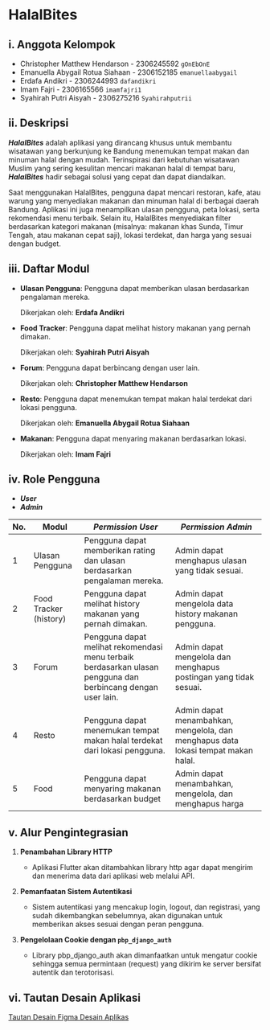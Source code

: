 # HalalBites

## i. Anggota Kelompok
- Christopher Matthew Hendarson - 2306245592 `gOnEbOnE`
- Emanuella Abygail Rotua Siahaan - 2306152185 `emanuellaabygail`
- Erdafa Andikri - 2306244993 `dafandikri`
- Imam Fajri - 2306165566 `imamfajri1`
- Syahirah Putri Aisyah - 2306275216 `Syahirahputrii`

## ii. Deskripsi
**_HalalBites_** adalah aplikasi yang dirancang khusus untuk membantu wisatawan yang berkunjung ke Bandung menemukan tempat makan dan minuman halal dengan mudah. Terinspirasi dari kebutuhan wisatawan Muslim yang sering kesulitan mencari makanan halal di tempat baru, **_HalalBites_** hadir sebagai solusi yang cepat dan dapat diandalkan.

Saat menggunakan HalalBites, pengguna dapat mencari restoran, kafe, atau warung yang menyediakan makanan dan minuman halal di berbagai daerah Bandung. Aplikasi ini juga menampilkan ulasan pengguna, peta lokasi, serta rekomendasi menu terbaik. Selain itu, HalalBites menyediakan filter berdasarkan kategori makanan (misalnya: makanan khas Sunda, Timur Tengah, atau makanan cepat saji), lokasi terdekat, dan harga yang sesuai dengan budget.

## iii. Daftar Modul
-   **Ulasan Pengguna**: Pengguna dapat memberikan ulasan berdasarkan pengalaman mereka.

    Dikerjakan oleh: **Erdafa Andikri**

-   **Food Tracker**: Pengguna dapat melihat history makanan yang pernah dimakan.

    Dikerjakan oleh: **Syahirah Putri Aisyah**

-   **Forum**: Pengguna dapat berbincang dengan user lain.

    Dikerjakan oleh: **Christopher Matthew Hendarson**

-   **Resto**: Pengguna dapat menemukan tempat makan halal terdekat dari lokasi pengguna.

    Dikerjakan oleh: **Emanuella Abygail Rotua Siahaan**

-   **Makanan**: Pengguna dapat menyaring makanan berdasarkan lokasi.

    Dikerjakan oleh: **Imam Fajri**


## iv. Role Pengguna
- **_User_**
- **_Admin_**

| No. | Modul                      | _Permission User_                                                                                              | _Permission Admin_                                                                                                                   |
| --- | -------------------------- | -------------------------------------------------------------------------------------------------------------- | ------------------------------------------------------------------------------------------------------------------------------------ |
| 1   | Ulasan Pengguna            | Pengguna dapat memberikan rating dan ulasan berdasarkan pengalaman mereka.                                     | Admin dapat menghapus ulasan yang tidak sesuai.                                                                                      |
| 2   | Food Tracker (history)     | Pengguna dapat melihat history makanan yang pernah dimakan.                                                    | Admin dapat mengelola data history makanan pengguna.                                                                                 |
| 3   | Forum                      | Pengguna dapat melihat rekomendasi menu terbaik berdasarkan ulasan pengguna dan berbincang dengan user lain.   | Admin dapat mengelola dan menghapus postingan yang tidak sesuai.                                                                     |
| 4   | Resto                      | Pengguna dapat menemukan tempat makan halal terdekat dari lokasi pengguna.                                     | Admin dapat menambahkan, mengelola, dan menghapus data lokasi tempat makan halal.                                                    |
| 5   | Food                       | Pengguna dapat menyaring makanan berdasarkan budget                                                            | Admin dapat menambahkan, mengelola, dan menghapus harga                                                                              |

## v. Alur Pengintegrasian

1. **Penambahan Library HTTP**
    - Aplikasi Flutter akan ditambahkan library http agar dapat mengirim dan menerima data dari aplikasi web melalui API.

2. **Pemanfaatan Sistem Autentikasi**
    - Sistem autentikasi yang mencakup login, logout, dan registrasi, yang sudah dikembangkan sebelumnya, akan digunakan untuk memberikan akses sesuai dengan peran pengguna.

3. **Pengelolaan Cookie dengan `pbp_django_auth`**
    - Library pbp_django_auth akan dimanfaatkan untuk mengatur cookie sehingga semua permintaan (request) yang dikirim ke server bersifat autentik dan terotorisasi.

## vi. Tautan Desain Aplikasi
[Tautan Desain Figma Desain Aplikas](https://www.figma.com/design/BHCWjaXI58h5ZtYrAYyXxu/quick-free-food-app-design-figma-template?node-id=2-213&t=nWv16YRA59dMkxQC-1)
